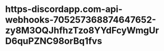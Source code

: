 # https-discordapp.com-api-webhooks-705257368874647652-zy8M3OQJhfhzTzo8YYdFcyWmgUrD6quPZNC98orBq1fvs